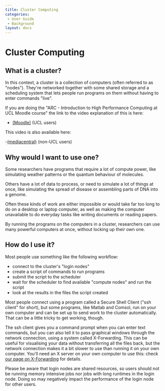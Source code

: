 ```yaml
---
title: Cluster Computing
categories:
 - User Guide
 - Background
layout: docs
---
```


# Cluster Computing

## What is a cluster?

In this context, a cluster is a collection of computers (often referred to as "nodes"). 
They're networked together with some shared storage and a scheduling system that lets people 
run programs on them without having to enter commands "live".

If you are doing the "ARC - Introduction to High Performance Computing at UCL Moodle course" the link to the video explanation of this is here: 
- [ (Moodle)](https://moodle.ucl.ac.uk/mod/page/view.php?id=4623810) (UCL users)
  

This video is also available here:                     

-[(mediacentral)](https://mediacentral.ucl.ac.uk/Play/96444) (non-UCL users)



## Why would I want to use one?

Some researchers have programs that require a lot of compute power, like simulating weather patterns or the quantum behaviour of molecules.

Others have a lot of data to process, or need to simulate a lot of things at once, like simulating the spread of disease or assembling parts of DNA into a genome.

Often these kinds of work are either impossible or would take far too long to do on a desktop or laptop computer, as well as making the computer unavailable to do everyday tasks like writing documents or reading papers.

By running the programs on the computers in a cluster, researchers can use many powerful computers at once, without locking up their own one.

## How do I use it?

Most people use something like the following workflow:

 - connect to the cluster's "login nodes"
 - create a script of commands to run programs
 - submit the script to the scheduler
 - wait for the scheduler to find available "compute nodes" and run the script
 - look at the results in the files the script created

Most people connect using a program called a Secure Shell Client ("ssh client" for short), but some
programs, like Matlab and Comsol, run on your own computer and can be set up to send work to the cluster automatically. 
That can be a little tricky to get working, though.

The ssh client gives you a command prompt when you can enter text commands, but you can also tell it to 
pass graphical windows through the network connection, using a system called X-Forwarding.
This can be useful for visualising your data without transferring all the files back, but the network
 connection makes it a bit slower to use than running it on your own computer.
You'll need an X server on your own computer to use this: check [our page on X-Forwarding](../Supplementary/X-Forwarding.md) for details.

Please be aware that login nodes are shared resources, so users should not be running memory intensive jobs nor jobs with long runtimes in the login node. Doing so may negatively impact the performance of the login node for other users. 
